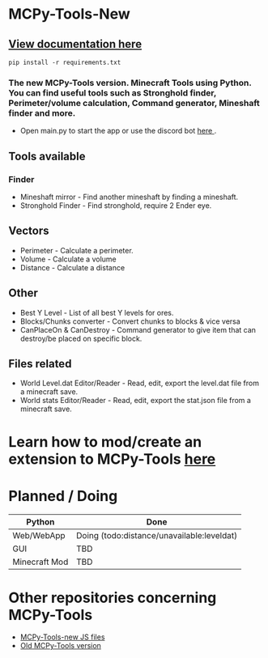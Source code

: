 # MCPy-Tools-New 
## <a href="https://yuaself.github.io/documentation/mcpy">View documentation here</a>
`pip install -r requirements.txt`
### The new MCPy-Tools version. Minecraft Tools using Python. You can find useful tools such as Stronghold finder, Perimeter/volume calculation, Command generator, Mineshaft finder and more.

* Open main.py to start the app or use the discord bot <a href="https://discord.com/api/oauth2/authorize?client_id=1058013787141185606&permissions=8&scope=bot"> here </a>.

## Tools available
### Finder
* Mineshaft mirror - Find another mineshaft by finding a mineshaft.
* Stronghold Finder - Find stronghold, require 2 Ender eye.
## Vectors
* Perimeter - Calculate a perimeter.
* Volume - Calculate a volume
* Distance - Calculate a distance
## Other
* Best Y Level - List of all best Y levels for ores.
* Blocks/Chunks converter - Convert chunks to blocks & vice versa
* CanPlaceOn & CanDestroy - Command generator to give item that can destroy/be placed on specific block.
## Files related
* World Level.dat Editor/Reader - Read, edit, export the level.dat file from a minecraft save.
* World stats Editor/Reader - Read, edit, export the stat.json file from a minecraft save.

# Learn how to mod/create an extension to MCPy-Tools <a href="https://github.com/ZeyaTsu/mcpy-tools-new/wiki/How-to-mod-MCPy-Tools" target="_blank"> here </a>

# Planned / Doing
| Python | Done |
| --- | --- |
| Web/WebApp | Doing (todo:distance/unavailable:leveldat) | 
| GUI | TBD |
| Minecraft Mod | TBD | 

# Other repositories concerning MCPy-Tools

* <a href="https://github.com/ZeyaTsu/mcpy-tools-new-script-js">MCPy-Tools-new JS files</a>
* <a href="https://github.com/ZeyaTsu/mcpy-tools">Old MCPy-Tools version</a>
